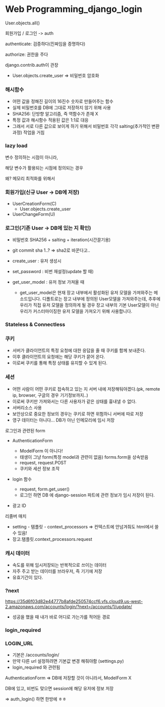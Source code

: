 # Web Programming_django_login

User.objects.all()

회원가입 / 로그인 -> auth

authenticate: 검증하다(진짜임을 증명하다)

authorize: 권한을 주다

django.contrib.auth이 관장



- User.objects.create_user => 비밀번호 암호화



### 해시함수

- 어떤 값을 정해진 길이의 16진수 숫자로 만들어주는 함수
- 실제 비밀번호를 DB에 그대로 저장하지 않기 위해 사용
- SHA256: 단방향 알고리즘, 즉 역함수가 존재 X
- 특정 값과 해시함수 적용된 값은 1:1로 대응
- 그래서 서로 다른 값으로 보이게 하기 위해서 비밀번호 각각 salting(추가적인 변환 과정) 작업을 거침



### lazy load

변수 정의하는 시점이 아니라, 

해당 변수가 활용되는 시점에 정의되는 경우

왜? 메모리 최적화를 위해서



### 회원가입(신규 User -> DB에 저장)

- UserCreationForm(C)
  - User.objects.create_user
- UserChangeForm(U)

### 로그인(기존 User -> DB에 있는 지 확인)

- 비밀번호 SHA256 + salting + iteration(시간끌기용)
- git commit sha 1..? => sha2로 바꾼다고..





- create_user : 유저 생성시

- set_password : 비번 재설정(update 할 때)
- get_user_model : 유저 정보 가져올 때
  - get_user_model은 현재 장고 내부에서 활성화된 유저 모델을 가져와주는 메소드입니다. 디폴트로는 장고 내부에 정의된 User모델을 가져와주는데, 추후에 우리가 직접 유저 모델을 정의하게 될 경우 장고 내부의 기본 User모델이 아닌 우리가 커스터마이징한 유저 모델을 가져오기 위해 사용합니다.

### Stateless & Connectless



### 쿠키

- 서버가 클라이언트의 특정 요청에 대한 응답을 줄 때 쿠키를 함께 보내준다.
- 이후 클라이언트의 요청에는 해당 쿠키가 묻어 온다.
- 이로써 쿠키를 통해 특정 상태를 유지할 수 있게 된다.

### 세션

- 어떤 사람이 어떤 쿠키로 접속하고 있는 지 서버 내에 저장해둬야겠다.(pk, remote ip, browser, 구글의 경우 기기정보까지..)
- 이로써 쿠키만 가져와서는 다른 사용자가 같은 상태를 흉내낼 수 없다.
- 서버리소스 사용
- 보안상으로 중요한 정보의 경우는 쿠키로 하면 위험하니 서버에 따로 저장
- 영구 데이터는 아니다... DB가 아닌 인메모리에 임시 저장

로그인과 관련된 form

- AuthenticationForm
  - ModelForm 이 아니다!
  - 태생이 그냥 form(특정 model과 관련이 없음) forms.form을 상속받음
  - request, request.POST
  - 쿠키와 세션 정보 조작
- login 함수
  - request, form.get_user()
  - 로그인 하면 DB 에 django-session 파트에 관련 정보가 임시 저장이 된다.

- 광고 ID





리졸버 매치

- setting - 탬플릿 - context_processors => 컨텍스트에 안넘겨줘도 html에서 쓸 수 있음!
- 장고.탬플릿.context_processors.request





### 캐시 데이터

- 속도를 위해 임시저장되는 반복적으로 쓰이는 데이터
- 자주 주고 받는 데이터를 브라우저, 즉 기기에 저장
- 유효기간이 있다.





### ?next

https://35d6f03d82e44777b8afde250574ccf6.vfs.cloud9.us-west-2.amazonaws.com/accounts/login/?next=/accounts/1/update/

- 성공을 했을 때 내가 바로 어디로 가는가를 적어둔 경로

### login_required

### LOGIN_URL

- 기본은 /accounts/login/
- 만약 다른 url 설정하려면 기본값 변경 해줘야함 (settings.py)
- login_required 와 관련됨



AuthenticationForm => DB에 저장할 것이 아니라서, ModelForm X

DB에 있고, 비번도 맞으면 session에 해당 유저에 정보 저장

=> auth_login() 하면 한방에 ㅎㅎ


